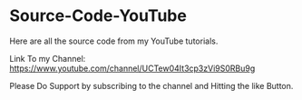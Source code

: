 # Source-Code-YouTube
Here are all the source code from my YouTube tutorials.

Link To my Channel: https://www.youtube.com/channel/UCTew04It3cp3zVi9S0RBu9g

Please Do Support by subscribing to the channel and Hitting the like Button.
